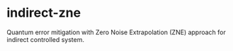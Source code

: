 # indirect-zne

Quantum error mitigation with Zero Noise Extrapolation (ZNE) approach for indirect controlled system.
